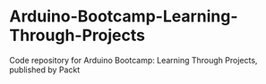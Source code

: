 # Arduino-Bootcamp-Learning-Through-Projects
Code repository for Arduino Bootcamp: Learning Through Projects, published by Packt
